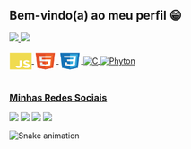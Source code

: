 ## Bem-vindo(a) ao meu perfil 😁

 <div>
   <a href="https://github.com/fbmanganelli">
   <img height="180em" src="https://github-readme-stats.vercel.app/api?username=fbmanganelli&show_icons=true&theme=tokyonight&include_all_commits=true&count_private=true"/>
   <img height="180em" src="https://github-readme-stats.vercel.app/api/top-langs/?username=fbmanganelli&layout=compact&langs_count=6&theme=tokyonight"/>

</div>
<div style="display: inline_block"><br>
  <img align="center" alt="Js" height="30" width="40" src="https://raw.githubusercontent.com/devicons/devicon/master/icons/javascript/javascript-plain.svg">
  <img align="center" alt="HTML" height="30" width="40" src="https://raw.githubusercontent.com/devicons/devicon/master/icons/html5/html5-original.svg">
  <img align="center" alt="CSS" height="30" width="40" src="https://raw.githubusercontent.com/devicons/devicon/master/icons/css3/css3-original.svg">
  <img align="center" alt="C" height="30" widht="40" src="https://cdn.jsdelivr.net/gh/devicons/devicon/icons/c/c-original.svg" />
  <img align="center" alt="Phyton" height="30" widht="40" src="https://cdn.jsdelivr.net/gh/devicons/devicon/icons/python/python-original.svg">                
</div>
 
 <br>
 
  ### Minhas Redes Sociais
 
<div> 
  <a href="https://instagram.com/fbmanganelli" target="_blank"><img src="https://img.shields.io/badge/-Instagram-%23E4405F?style=for-the-badge&logo=instagram&logoColor=white" target="_blank"></a>
  <a href = "mailto:filipemanganelli@gmail.com"><img src="https://img.shields.io/badge/-Gmail-%23333?style=for-the-badge&logo=gmail&logoColor=white" target="_blank"></a>
  <a href="https://www.linkedin.com/in/filipe-manganelli-55b711268/" target="_blank"><img src="https://img.shields.io/badge/-LinkedIn-%230077B5?style=for-the-badge&logo=linkedin&logoColor=white" target="_blank"></a> 
  <a href="https://twitter.com/fbmanganelli"><img src="https://img.shields.io/twitter/url?color=gray&label=Twitter&logo=twitter&logoColor=blue&style=for-the-badge&url=https%3A%2F%2Ftwitter.com%2Ffbmanganelli" target="_blank"></a>
 
  ![Snake animation](https://github.com/fbmanganelli/fbmanganelli/blob/output/github-contribution-grid-snake.svg)

</div>
